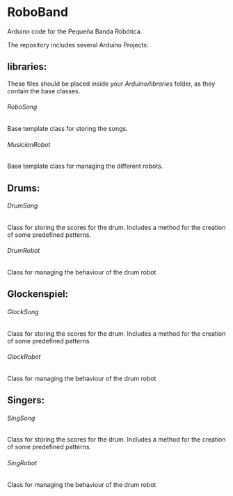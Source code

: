 # RoboBand
 Arduino code for the Pequeña Banda Robótica.

 The repository includes several Arduino Projects:

 ## libraries:
 These files should be placed inside your *Arduino/libraries* folder, as they contain the base classes.

###### RoboSong
Base template class for storing the songs.

###### MusicianRobot
Base template class for managing the different robots.

## Drums:
###### DrumSong
Class for storing the scores for the drum. Includes a method for the creation of some predefined patterns.

###### DrumRobot
Class for managing the behaviour of the drum robot

## Glockenspiel:
###### GlockSong
Class for storing the scores for the drum. Includes a method for the creation of some predefined patterns.

###### GlockRobot
Class for managing the behaviour of the drum robot

## Singers:
###### SingSong
Class for storing the scores for the drum. Includes a method for the creation of some predefined patterns.

###### SingRobot
Class for managing the behaviour of the drum robot